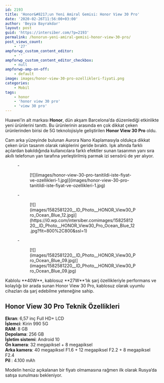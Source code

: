 ```yaml
---
id: 2193
title: 'Honor&#8217;un Yeni Amiral Gemisi: Honor View 30 Pro'
date: '2020-02-26T11:56:00+03:00'
author: 'Beyza Bayrakdar'
layout: post
guid: 'https://intersiber.com/?p=2193'
permalink: /honorun-yeni-amiral-gemisi-honor-view-30-pro/
post_views_count:
    - '27'
ampforwp_custom_content_editor:
    - ''
ampforwp_custom_content_editor_checkbox:
    - null
ampforwp-amp-on-off:
    - default
image: images/honor-view-30-pro-ozellikleri-fiyati.png
categories:
    - Mobil
tags:
    - honor
    - 'honor view 30 pro'
    - 'view 30 pro'
---
```


Huawei’in alt markası **Honor**, dün akşam Barcelona’da düzenlediği etkinlikte yeni ürünlerini tanıttı. Bu ürünlerinin arasında en çok dikkat çeken ürünlerinden birisi de 5G teknolojisiyle geliştirilen **Honor View 30 Pro** oldu.

Cam arka yüzeyinde bulunan Aurora Nano Kaplamasıyla oldukça dikkat çeken ürün tasarım olarak rakiplerini geride bıraktı. Işık altında farklı açılardan bakıldığında kullanıcılara farklı efektler sunan tasarımın yanı sıra akıllı telefonun yan tarafına yerleştirilmiş parmak izi sensörü de yer alıyor.

<figure class="wp-block-gallery columns-3 is-cropped">- <figure>[![](images/honor-view-30-pro-tanitildi-iste-fiyat-ve-ozellikleri-1.jpg)](images/honor-view-30-pro-tanitildi-iste-fiyat-ve-ozellikleri-1.jpg)</figure>
- <figure>[![](images/1582581220__ID_Photo__HONOR_View30_Pro_Ocean_Blue_12.jpg)](https://i0.wp.com/intersiber.comimages/1582581220__ID_Photo__HONOR_View30_Pro_Ocean_Blue_12.jpg?fit=800%2C800&ssl=1)</figure>
- <figure>[![](images/1582581220__ID_Photo__HONOR_View30_Pro_Ocean_Blue_09.jpg)](images/1582581220__ID_Photo__HONOR_View30_Pro_Ocean_Blue_09.jpg)</figure>

</figure>Kablolu **40W**, kablosuz **27W**‘lık şarj özellikleriyle performans ve kolaylığı bir arada sunan Honor View 30 Pro, kablosuz olarak uyumlu cihazları da şarj edebilme yeteneğine sahip.

## Honor View 30 Pro Teknik Özellikleri

**Ekran**: 6,57 inç Full HD+ LCD   
**İşlemci**: Kirin 990 5G   
**RAM**: 8 GB   
**Depolama**: 256 GB   
**İşletim sistemi**: Android 10   
**Ön kamera**: 32 megapiksel + 8 megapiksel   
**Arka kamera**: 40 megapiksel F1.6 + 12 megapiksel F2.2 + 8 megapiksel F2.4   
**Pil** : 4.100 mAh

Modelin henüz açıkalanan bir fiyatı olmamasına rağmen ilk olarak Rusya’da satışa sunulması bekleniyor.